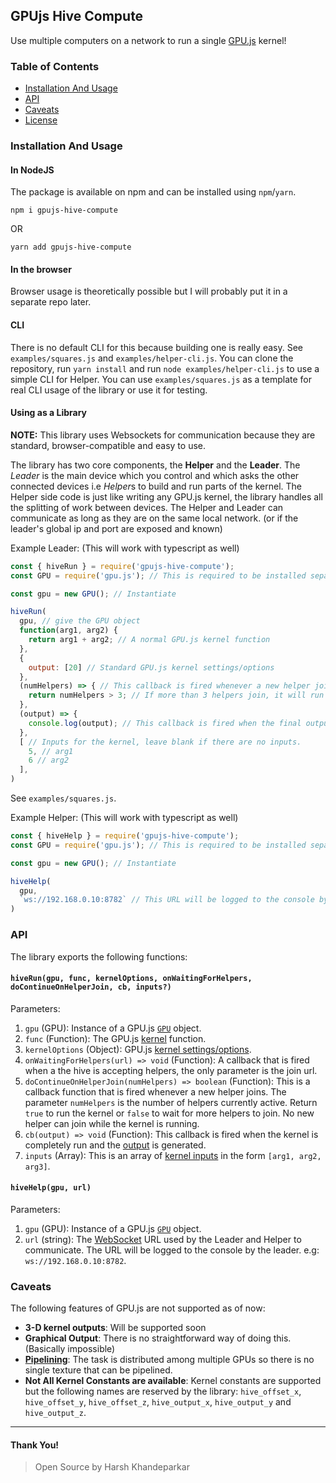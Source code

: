## GPUjs Hive Compute
Use multiple computers on a network to run a single [GPU.js](https://github.com/gpujs/gpu.js) kernel!

### Table of Contents
- [Installation And Usage](#installation-and-usage)
- [API](#api)
- [Caveats](#caveats)
- [License](LICENSE)

### Installation And Usage
#### In NodeJS
The package is available on npm and can be installed using `npm`/`yarn`.
```
npm i gpujs-hive-compute
```
OR
```
yarn add gpujs-hive-compute
```

#### In the browser
Browser usage is theoretically possible but I will probably put it in a separate repo later.

#### CLI
There is no default CLI for this because building one is really easy. See `examples/squares.js` and `examples/helper-cli.js`.
You can clone the repository, run `yarn install` and run `node examples/helper-cli.js` to use a simple CLI for Helper. You can use `examples/squares.js` as a template for real CLI usage of the library or use it for testing.

#### Using as a Library
**NOTE:** This library uses Websockets for communication because they are standard, browser-compatible and easy to use.

The library has two core components, the **Helper** and the **Leader**. The *Leader* is the main device which you control and which asks the other connected devices i.e *Helper*s to build and run parts of the kernel. The Helper side code is just like writing any GPU.js kernel, the library handles all the splitting of work between devices. The Helper and Leader can communicate as long as they are on the same local network. (or if the leader's global ip and port are exposed and known)

Example Leader: (This will work with typescript as well)
```js
const { hiveRun } = require('gpujs-hive-compute');
const GPU = require('gpu.js'); // This is required to be installed separately

const gpu = new GPU(); // Instantiate

hiveRun(
  gpu, // give the GPU object
  function(arg1, arg2) {
    return arg1 + arg2; // A normal GPU.js kernel function
  },
  {
    output: [20] // Standard GPU.js kernel settings/options
  },
  (numHelpers) => { // This callback is fired whenever a new helper joins. Return true
    return numHelpers > 3; // If more than 3 helpers join, it will run the kernel and during this time, no new helper can join.
  },
  (output) => {
    console.log(output); // This callback is fired when the final output is generated
  },
  [ // Inputs for the kernel, leave blank if there are no inputs.
    5, // arg1
    6 // arg2
  ],
)
```
See `examples/squares.js`.

Example Helper: (This will work with typescript as well)
```js
const { hiveHelp } = require('gpujs-hive-compute');
const GPU = require('gpu.js'); // This is required to be installed separately

const gpu = new GPU(); // Instantiate

hiveHelp(
  gpu,
  `ws://192.168.0.10:8782` // This URL will be logged to the console by the Leader and will differ from device to device.
)
```

### API
The library exports the following functions:

#### `hiveRun(gpu, func, kernelOptions, onWaitingForHelpers, doContinueOnHelperJoin, cb, inputs?)`
Parameters:
1. `gpu` (GPU): Instance of a GPU.js [`GPU`](https://github.com/gpujs/gpu.js#gpu-settings) object.
2. `func` (Function): The GPU.js [kernel](https://github.com/gpujs/gpu.js#creating-and-running-functions) function.
3. `kernelOptions` (Object): GPU.js [kernel settings/options](https://github.com/gpujs/gpu.js#gpucreatekernel-settings).
4. `onWaitingForHelpers(url) => void` (Function): A callback that is fired when a the hive is accepting helpers, the only parameter is the join url.
5. `doContinueOnHelperJoin(numHelpers) => boolean` (Function): This is a callback function that is fired whenever a new helper joins. The parameter `numHelpers` is the number of helpers currently active. Return `true` to run the kernel or `false` to wait for more helpers to join. No new helper can join while the kernel is running.
6. `cb(output) => void` (Function): This callback is fired when the kernel is completely run and the [output](https://github.com/gpujs/gpu.js#creating-and-running-functions) is generated.
7. `inputs` (Array): This is an array of [kernel inputs](https://github.com/gpujs/gpu.js#accepting-input) in the form `[arg1, arg2, arg3]`.

#### `hiveHelp(gpu, url)`
Parameters:
1. `gpu` (GPU): Instance of a GPU.js [`GPU`](https://github.com/gpujs/gpu.js#gpu-settings) object.
2. `url` (string): The [WebSocket](https://developer.mozilla.org/en-US/docs/Web/API/WebSockets_API) URL used by the Leader and Helper to communicate. The URL will be logged to the console by the leader. e.g: `ws://192.168.0.10:8782`.

### Caveats
The following features of GPU.js are not supported as of now:
- **3-D kernel outputs**: Will be supported soon
- **Graphical Output**: There is no straightforward way of doing this. (Basically impossible)
- [**Pipelining**](https://github.com/gpujs/gpu.js#pipelining): The task is distributed among multiple GPUs so there is no single texture that can be pipelined.
- **Not All Kernel Constants are available**: Kernel constants are supported but the following names are reserved by the library: `hive_offset_x`, `hive_offset_y`, `hive_offset_z`, `hive_output_x`, `hive_output_y` and `hive_output_z`.


****
#### Thank You!
> Open Source by Harsh Khandeparkar
